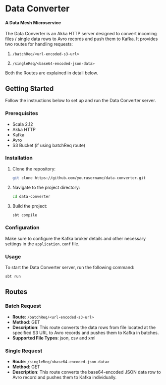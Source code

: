 # Data Converter
#### A Data Mesh Microservice

The Data Converter is an Akka HTTP server designed to convert incoming files / single data rows to Avro records and push them to Kafka. It provides two routes for handling requests:

1. `/batchReq/<url-encoded-s3-url>`

2. `/singleReq/<base64-encoded-json-data>`

Both the Routes are explained in detail below.

## Getting Started

Follow the instructions below to set up and run the Data Converter server.

### Prerequisites

- Scala 2.12
- Akka HTTP
- Kafka
- Avro
- S3 Bucket (if using batchReq route)

### Installation

1. Clone the repository:
   ```bash
   git clone https://github.com/yourusername/data-converter.git
   ```

2. Navigate to the project directory:
   ```bash
   cd data-converter
   ```

3. Build the project:
   ```bash
   sbt compile
   ```

### Configuration

Make sure to configure the Kafka broker details and other necessary settings in the `application.conf` file.

### Usage

To start the Data Converter server, run the following command:
```bash
sbt run
```

## Routes

### Batch Request
- **Route**: `/batchReq/<url-encoded-s3-url>`
- **Method**: GET
- **Description**: This route converts the data rows from file located at the specified S3 URL to Avro records and pushes them to Kafka in batches.
- **Supported File Types**: json, csv and xml

### Single Request
- **Route**: `/singleReq/<base64-encoded-json-data>`
- **Method**: GET
- **Description**: This route converts the base64-encoded JSON data row to Avro record and pushes them to Kafka individually.
